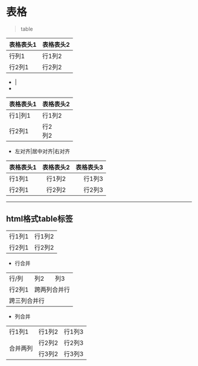 
# 表格
> table

表格表头1|表格表头2
-|-
行列1|行1列2
行2列1|行2列2

- &#124;
- <br>

| 表格表头1 | 表格表头2 |
| - | - |
| 行1&#124;列1 | 行1列2 |
| 行2列1 | 行2<br>列2 |


- 左对齐|居中对齐|右对齐

| 表格表头1 | 表格表头2 | 表格表头3 |
| :- | :-: | -: |
| 行1列1 | 行1列2 | 行1列3 |
| 行2列1 | 行2列2 | 行2列3 |


---
## html格式table标签



<table>
    <tr>
        <td>行1列1</td>
        <td>行1列2</td>
    </tr>
    <tr>
        <td>行2列1</td>
        <td>行2列2</td>
    </tr>
</table>


- 行合并




<table>
    <tr>
        <td>行/列</td> 
        <td>列2</td> 
        <td>列3</td> 
   </tr>
    <tr>
  		 <td>行2列1</td> 
      	 <td colspan="2">跨两列合并行</td>    
    </tr>
    <tr>
        <td colspan="3">跨三列合并行</td>    
    </tr>
</table>

- 列合并
<table>
    <tr>
        <td>行1列1</td> 
        <td>行1列2</td> 
        <td>行1列3</td> 
   </tr>
    <tr>
        <td rowspan="2">合并两列</td>    
  		 <td>行2列2</td> 
      	 <td>行2列3</td> 
    </tr>
    <tr>
        <td>行3列2</td> 
        <td>行3列3</td>    
    </tr>
</table>